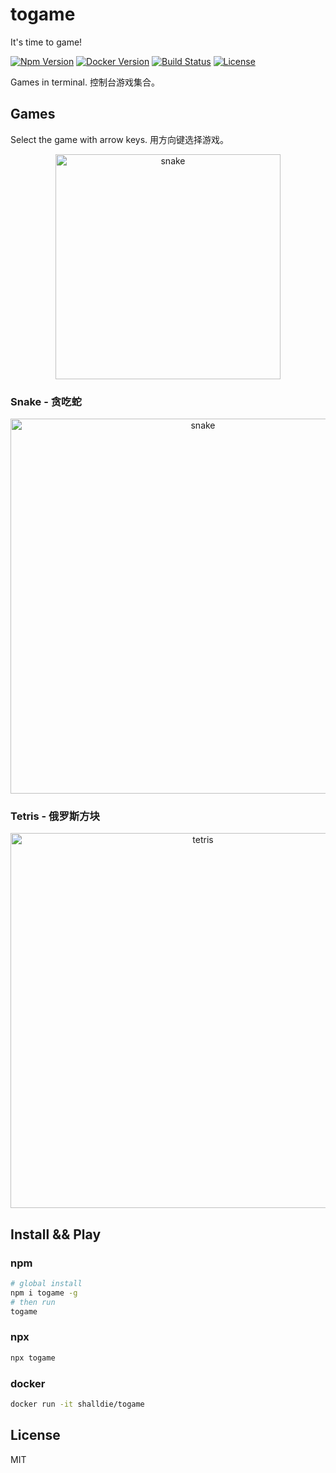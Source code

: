 # togame

It's time to game!

[![Npm Version](https://img.shields.io/npm/v/togame.svg?logo=npm&style=flat-square)](https://www.npmjs.com/package/togame)
[![Docker Version](https://img.shields.io/docker/v/shalldie/togame?label=docker&logo=docker&style=flat-square)](https://hub.docker.com/r/shalldie/togame)
[![Build Status](https://img.shields.io/github/workflow/status/shalldie/togame/ci?label=build&logo=github&style=flat-square)](https://github.com/shalldie/togame/actions)
[![License](https://img.shields.io/github/license/shalldie/togame?logo=github&style=flat-square)](https://github.com/shalldie/togame)

Games in terminal. 控制台游戏集合。

## Games

Select the game with arrow keys. 用方向键选择游戏。

<p align="center">
    <img width="360" src="https://user-images.githubusercontent.com/9987486/158424964-a0958a0a-d48b-4ae9-b4b1-136c5f92190b.png" alt="snake">
</p>

### Snake - 贪吃蛇

<p align="center">
    <img width="600" src="https://user-images.githubusercontent.com/9987486/158326135-40402735-08b4-49ff-a7ba-0e5a2449feb8.png" alt="snake">
</p>

### Tetris - 俄罗斯方块

<p align="center">
    <img width="600" src="https://user-images.githubusercontent.com/9987486/158592783-0b20da03-39b7-4830-a669-170355f93f2b.png" alt="tetris">
</p>

## Install && Play

### npm

```bash
# global install
npm i togame -g
# then run
togame
```

### npx

```bash
npx togame
```

### docker

```bash
docker run -it shalldie/togame
```

## License

MIT
